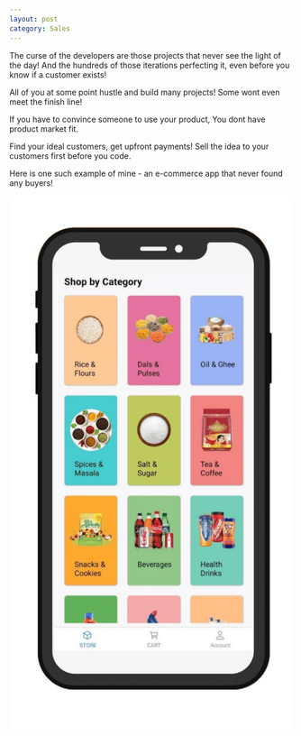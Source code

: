 ```yaml
---
layout: post
category: Sales
---
```



The curse of the developers are those projects that never see the light of the day!
And the hundreds of those iterations perfecting it, even before you know if a customer exists! 

All of you at some point hustle and build many projects!
Some wont even meet the finish line!

If you have to convince someone to use your product, 
You dont have product market fit.

Find your ideal customers, get upfront payments!
Sell the idea to your customers first before you code.

Here is one such example of mine - an e-commerce app that never found any buyers!

![e-commerce mobile app](https://raw.githubusercontent.com/VallarasuS/Vallarasu.in/master/docs/_screenshots/ecom-mobile-app.jpg)
